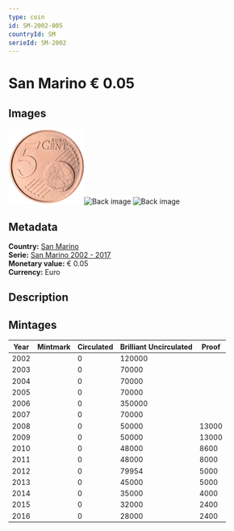 ```yaml
---
type: coin
id: SM-2002-005
countryId: SM
serieId: SM-2002
---
```


# San Marino € 0.05

## Images

<img src="../../../img/common-2002-005.png" height="150" alt="Front image"><img src="img/san marino-2002-005.png" height="150" alt="Back image">     ![Back image]()

## Metadata

**Country:** [San Marino](../index.md)\
**Serie:** [San Marino 2002 - 2017](index.md)\
**Monetary value:** € 0.05\
**Currency:** Euro

## Description


## Mintages

| Year | Mintmark | Circulated | Brilliant Uncirculated | Proof |
| ---- | -------- | ---------- | ---------------------- | ----- |
| 2002 |  | 0| 120000 |  |
| 2003 |  | 0| 70000 |  |
| 2004 |  | 0| 70000 |  |
| 2005 |  | 0| 70000 |  |
| 2006 |  | 0| 350000 |  |
| 2007 |  | 0| 70000 |  |
| 2008 |  | 0| 50000 | 13000 |
| 2009 |  | 0| 50000 | 13000 |
| 2010 |  | 0| 48000 | 8600 |
| 2011 |  | 0| 48000 | 8000 |
| 2012 |  | 0| 79954 | 5000 |
| 2013 |  | 0| 45000 | 5000 |
| 2014 |  | 0| 35000 | 4000 |
| 2015 |  | 0| 32000 | 2400 |
| 2016 |  | 0| 28000 | 2400 |
